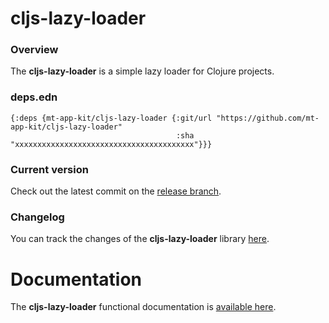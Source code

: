 
# cljs-lazy-loader

### Overview

The <strong>cljs-lazy-loader</strong> is a simple lazy loader for Clojure projects.

### deps.edn

```
{:deps {mt-app-kit/cljs-lazy-loader {:git/url "https://github.com/mt-app-kit/cljs-lazy-loader"
                                     :sha     "xxxxxxxxxxxxxxxxxxxxxxxxxxxxxxxxxxxxxxxx"}}}
```

### Current version

Check out the latest commit on the [release branch](https://github.com/mt-app-kit/cljs-lazy-loader/tree/release).

### Changelog

You can track the changes of the <strong>cljs-lazy-loader</strong> library [here](CHANGES.md).

# Documentation

The <strong>cljs-lazy-loader</strong> functional documentation is [available here](https://mt-app-kit.github.io/cljs-lazy-loader).
